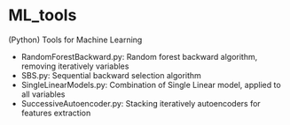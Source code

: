 # ML_tools
(Python) Tools for Machine Learning

- RandomForestBackward.py: Random forest backward algorithm, removing iteratively variables
- SBS.py: Sequential backward selection algorithm
- SingleLinearModels.py: Combination of Single Linear model, applied to all variables
- SuccessiveAutoencoder.py: Stacking iteratively autoencoders for features extraction
